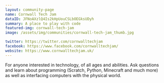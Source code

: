 ```yaml
---
layout: community-page
name: Cornwall Tech Jam
dataID: JFNoAXzlQ4Is2kHpUouCSLbOEGksUDyh
summary: A place to play with code
featured-img: cornwall-tech-jam
image: /assets/img/communities/cornwall-tech-jam_thumb.jpg

twitter: https://twitter.com/cornwalltechjam
facebook: https://www.facebook.com/cornwalltechjam/
website: https://www.cornwalltechjam.uk/
---
```

For anyone interested in technology, of all ages and abilities. Ask questions
and learn about programming (Scratch, Python, Minecraft and much more) as well as
interfacing computers with the physical world.

